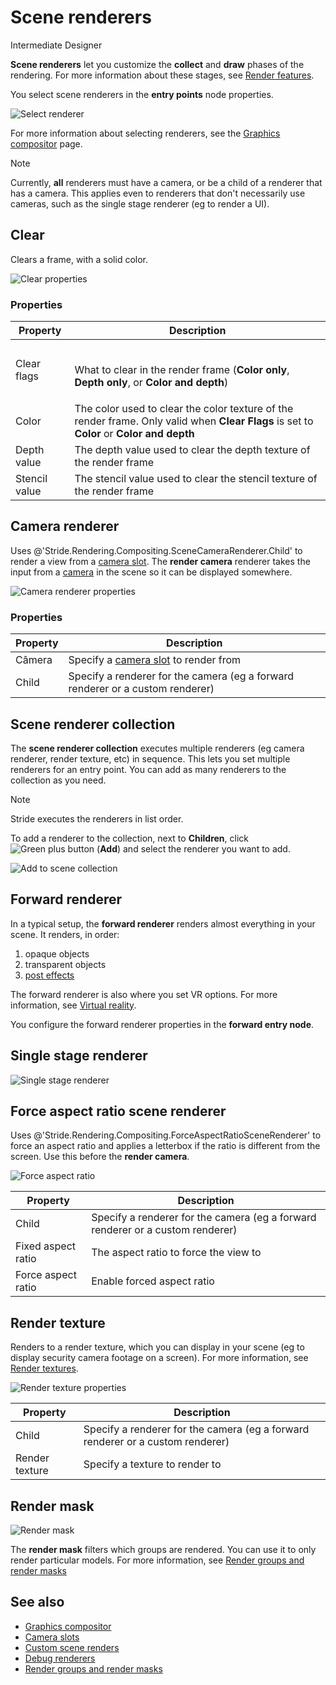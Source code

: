 # Scene renderers

<span class="badge text-bg-primary">Intermediate</span>
<span class="badge text-bg-success">Designer</span>

**Scene renderers** let you customize the **collect** and **draw** phases of the rendering. For more information about these stages, see [Render features](../rendering-pipeline/render-features.md).

You select scene renderers in the **entry points** node properties.

![Select renderer](media/connect-entry-point.png)

For more information about selecting renderers, see the [Graphics compositor](index.md) page.

>[!Note]
>Currently, **all** renderers must have a camera, or be a child of a renderer that has a camera. This applies even to renderers that don't necessarily use cameras, such as the single stage renderer (eg to render a UI).

## Clear

Clears a frame, with a solid color.

![Clear properties](media/clear-renderframe-1.png)

### Properties

| Property | Description |
| ------------- | ----------
| Clear flags | <br><p>What to clear in the render frame (**Color only**, **Depth only**, or **Color and depth**) |
| Color | The color used to clear the color texture of the render frame. Only valid when **Clear Flags** is set to **Color** or **Color and depth** |
| Depth value | The depth value used to clear the depth texture of the render frame |
| Stencil value | The stencil value used to clear the stencil texture of the render frame |

## Camera renderer

Uses @'Stride.Rendering.Compositing.SceneCameraRenderer.Child' to render a view from a [camera slot](../cameras/camera-slots.md). The **render camera** renderer takes the input from a [camera](../cameras/index.md) in the scene so it can be displayed somewhere.

![Camera renderer properties](media/render-camera-1.png)

### Properties

| Property | Description |
| ------------- | ----------
| Câmera | Specify a [camera slot](../cameras/camera-slots.md) to render from |
| Child | Specify a renderer for the camera (eg a forward renderer or a custom renderer) |

## Scene renderer collection

The **scene renderer collection** executes multiple renderers (eg camera renderer, render texture, etc) in sequence. This lets you set multiple renderers for an entry point. You can add as many renderers to the collection as you need.

>[!Note]
>Stride executes the renderers in list order.

To add a renderer to the collection, next to **Children**, click ![Green plus button](~/manual/game-studio/media/green-plus-icon.png) (**Add**) and select the renderer you want to add.

![Add to scene collection](media/add-renderer-to-scene-renderer-collection.png)

## Forward renderer

In a typical setup, the **forward renderer** renders almost everything in your scene. It renders, in order:

1. opaque objects
2. transparent objects
3. [post effects](../post-effects/index.md)

The forward renderer is also where you set VR options. For more information, see [Virtual reality](../../virtual-reality/index.md).

You configure the forward renderer properties in the **forward entry node**.

## Single stage renderer

![Single stage renderer](media/single-stage-renderer.png)

## Force aspect ratio scene renderer

Uses @'Stride.Rendering.Compositing.ForceAspectRatioSceneRenderer' to force an aspect ratio and applies a letterbox if the ratio is different from the screen. Use this before the **render camera**.

![Force aspect ratio](media/force-aspect-ratio-properties.png)

| Property | Description |
| ------------- | ----------
| Child | Specify a renderer for the camera (eg a forward renderer or a custom renderer) |
| Fixed aspect ratio | The aspect ratio to force the view to |
| Force aspect ratio | Enable forced aspect ratio |

## Render texture

Renders to a render texture, which you can display in your scene (eg to display security camera footage on a screen). For more information, see [Render textures](render-textures.md).

![Render texture properties](media/render-texture-scene-renderer-properties.png)

| Property | Description |
| ------------- | ----------
| Child | Specify a renderer for the camera (eg a forward renderer or a custom renderer) |
| Render texture | Specify a texture to render to |

## Render mask

![Render mask](media/change-render-mask.png)

The **render mask** filters which groups are rendered. You can use it to only render particular models. For more information, see [Render groups and render masks](render-groups-and-masks.md)

## See also

* [Graphics compositor](index.md)
* [Camera slots](../cameras/camera-slots.md)
* [Custom scene renders](custom-scene-renderers.md)
* [Debug renderers](debug-renderers.md)
* [Render groups and render masks](render-groups-and-masks.md)